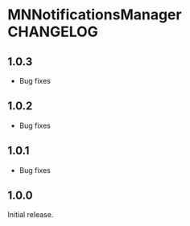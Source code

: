 # MNNotificationsManager CHANGELOG

## 1.0.3

- Bug fixes

## 1.0.2

- Bug fixes

## 1.0.1

- Bug fixes

## 1.0.0

Initial release.
